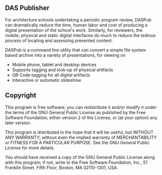 DAS Publisher
-------------

For architecture schools undertaking a periodic program review, DASPub can 
dramatically reduce the time, human labor and cost of producing a digital 
presentation of the school's work.  Similarly, for reviewers, the mobile, 
physical and static digital interfaces do much to reduce the tedious process of
locating and assessing presented content.

DASPub is a command line utility that can convert a simple file system based
archive into a variety of presentations, for viewing on 

* Mobile phone, tablet and desktop devices
* Supports tagging and look-up of physical artifacts 
* QR Code tagging for all digital artifacts
* Interactive or automatic slideshow

Copyright
---------

This program is free software; you can redistribute it and/or modify it under 
the terms of the GNU General Public License as published by the Free Software 
Foundation; either version 2 of the License, or (at your option) any later 
version.

This program is distributed in the hope that it will be useful, but WITHOUT ANY 
WARRANTY; without even the implied warranty of MERCHANTABILITY or FITNESS FOR A 
PARTICULAR PURPOSE.  See the GNU General Public License for more details.

You should have received a copy of the GNU General Public License along with 
this program; if not, write to the Free Software Foundation, Inc., 51 Franklin 
Street, Fifth Floor, Boston, MA 02110-1301, USA. 
